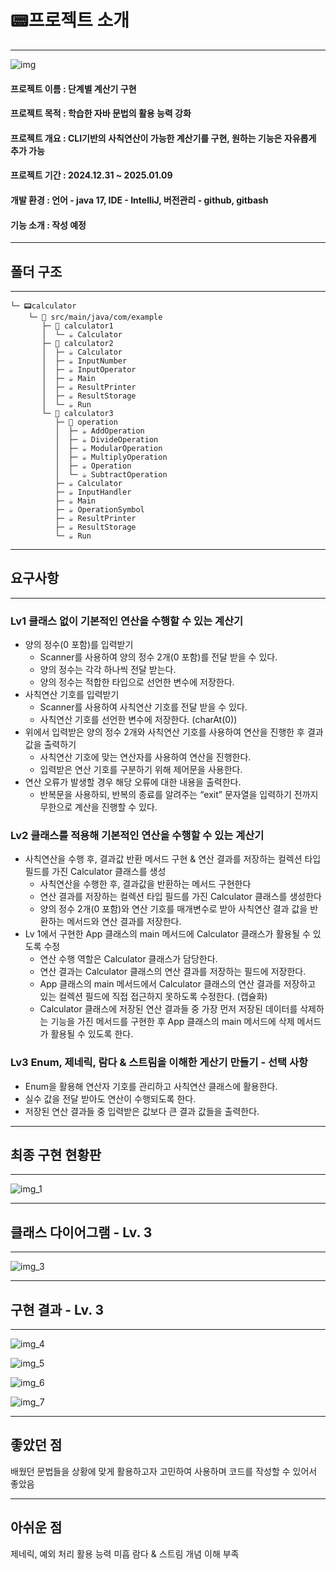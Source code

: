 # 📟프로젝트 소개

---

![img](https://github.com/user-attachments/assets/c56b83f1-ec28-453c-bf6e-a43643dabe27)


#### 프로젝트 이름 : 단계별 계산기 구현
#### 프로젝트 목적 : 학습한 자바 문법의 활용 능력 강화
#### 프로젝트 개요 : CLI기반의 사칙연산이 가능한 계산기를 구현, 원하는 기능은 자유롭게 추가 가능
#### 프로젝트 기간 : 2024.12.31 ~ 2025.01.09
#### 개발 환경 : 언어 - java 17, IDE - IntelliJ, 버전관리 - github, gitbash
#### 기능 소개 : 작성 예정

---

## 폴더 구조

---
```
└─ 📟calculator
    └─ 📁 src/main/java/com/example
       ├─ 📂 calculator1
       │  └─ ☕ Calculator
       ├─ 📂 calculator2
       │  ├─ ☕ Calculator
       │  ├─ ☕ InputNumber
       │  ├─ ☕ InputOperator
       │  ├─ ☕ Main
       │  ├─ ☕ ResultPrinter
       │  ├─ ☕ ResultStorage
       │  └─ ☕ Run
       └─ 📂 calculator3
          ├─ 📂 operation
          │  ├─ ☕ AddOperation
          │  ├─ ☕ DivideOperation
          │  ├─ ☕ ModularOperation
          │  ├─ ☕ MultiplyOperation
          │  ├─ ☕ Operation
          │  └─ ☕ SubtractOperation
          ├─ ☕ Calculator
          ├─ ☕ InputHandler
          ├─ ☕ Main
          ├─ ☕ OperationSymbol
          ├─ ☕ ResultPrinter
          ├─ ☕ ResultStorage
          └─ ☕ Run

```
---
## 요구사항

---

### Lv1 클래스 없이 기본적인 연산을 수행할 수 있는 계산기

- 양의 정수(0 포함)를 입력받기
    - Scanner를 사용하여 양의 정수 2개(0 포함)를 전달 받을 수 있다.
    - 양의 정수는 각각 하나씩 전달 받는다.
    - 양의 정수는 적합한 타입으로 선언한 변수에 저장한다.
- 사칙연산 기호를 입력받기
  - Scanner를 사용하여 사칙연산 기호를 전달 받을 수 있다.
  - 사칙연산 기호를 선언한 변수에 저장한다. (charAt(0))
- 위에서 입력받은 양의 정수 2개와 사칙연산 기호를 사용하여 연산을 진행한 후 결과값을 출력하기
  - 사칙연산 기호에 맞는 연산자를 사용하여 연산을 진행한다.
  - 입력받은 연산 기호를 구분하기 위해 제어문을 사용한다.
- 연산 오류가 발생할 경우 해당 오류에 대한 내용을 출력한다.
  - 반복문을 사용하되, 반복의 종료를 알려주는 “exit” 문자열을 입력하기 전까지 무한으로 계산을 진행할 수 있다.


### Lv2 클래스를 적용해 기본적인 연산을 수행할 수 있는 계산기

- 사칙연산을 수행 후, 결과값 반환 메서드 구현 & 연산 결과를 저장하는 컬렉션 타입 필드를 가진 Calculator 클래스를 생성
  - 사칙연산을 수행한 후, 결과값을 반환하는 메서드 구현한다
  - 연산 결과를 저장하는 컬렉션 타입 필드를 가진 Calculator 클래스를 생성한다
  - 양의 정수 2개(0 포함)와 연산 기호를 매개변수로 받아 사칙연산 결과 값을 반환하는 메서드와 연산 결과를 저장한다.
- Lv 1에서 구현한 App 클래스의 main 메서드에 Calculator 클래스가 활용될 수 있도록 수정
  - 연산 수행 역할은 Calculator 클래스가 담당한다.
  - 연산 결과는 Calculator 클래스의 연산 결과를 저장하는 필드에 저장한다.
  - App 클래스의 main 메서드에서 Calculator 클래스의 연산 결과를 저장하고 있는 컬렉션 필드에 직접 접근하지 못하도록 수정한다. (캡슐화)
  - Calculator 클래스에 저장된 연산 결과들 중 가장 먼저 저장된 데이터를 삭제하는 기능을 가진 메서드를 구현한 후 App 클래스의 main 메서드에 삭제 메서드가 활용될 수 있도록 한다.

### Lv3 Enum, 제네릭, 람다 & 스트림을 이해한 게산기 만들기 - 선택 사항

- Enum을 활용해 연산자 기호를 관리하고 사칙연산 클래스에 활용한다.
- 실수 값을 전달 받아도 연산이 수행되도록 한다.
- 저장된 연산 결과들 중 입력받은 값보다 큰 결과 값들을 출력한다.

---

## 최종 구현 현황판

--- 
![img_1](https://github.com/user-attachments/assets/f5241fab-4be4-4898-aee5-7ac91933cae3)


---

## 클래스 다이어그램 - Lv. 3

---
![img_3](https://github.com/user-attachments/assets/7a622d3e-9456-490e-9132-2113dfa48284)


---
## 구현 결과 - Lv. 3

---
![img_4](https://github.com/user-attachments/assets/b58ab8c5-92e9-4e0c-951e-7c5cbf076013)  


![img_5](https://github.com/user-attachments/assets/d0678ccb-3010-498b-bfdc-bce2b0e1ca12)  


![img_6](https://github.com/user-attachments/assets/4915f598-701b-4674-8b98-df0e25b0f021)  

![img_7](https://github.com/user-attachments/assets/2fd89bc3-62e2-45d7-b9c6-00de9630ca4e)  



---
## 좋았던 점
배웠던 문법들을 상황에 맞게 활용하고자 고민하여 사용하며 코드를 작성할 수 있어서 좋았음

---

## 아쉬운 점
제네릭, 예외 처리 활용 능력 미흡
람다 & 스트림 개념 이해 부족
